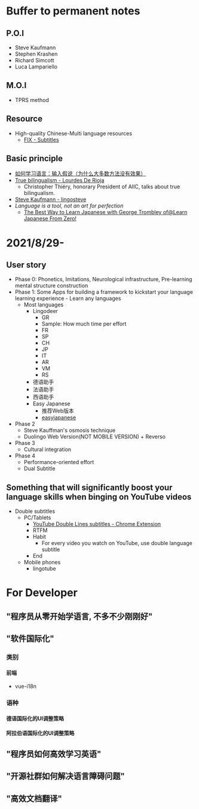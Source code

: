 # Buffer to permanent notes
## P.O.I
- Steve Kaufmann
- Stephen Krashen
- Richard Simcott
- Luca Lampariello

## M.O.I
- TPRS method

## Resource
- High-quality Chinese-Multi language resources
  - [FIX - Subtitles](http://www.zimuxia.cn/portfolio/)
## Basic principle
- [如何学习语言：输入假说（为什么大多数方法没有效果）](https://www.youtube.com/watch?v=J_EQDtpYSNM&t=523s)
- [True bilingualism - Lourdes De Rioja](https://www.youtube.com/watch?v=TC7ccUf8QmY)
  - Christopher Thiéry, honorary President of AIIC, talks about true bilingualism.
- [Steve Kaufmann - lingosteve](https://www.youtube.com/channel/UCez-2shYlHQY3LfILBuDYqQ)
- *Language is a tool, not an art for perfection*
  - [The Best Way to Learn Japanese with George Trombley of@Learn Japanese From Zero!](https://www.youtube.com/watch?v=n71mas6OuAY)

# 2021/8/29-
## User story
- Phase 0: Phonetics, Imitations, Neurological infrastructure, Pre-learning mental structure construction
- Phase 1: Some Apps for building a framework to kickstart your language learning experience - Learn any languages
  - Most languages
    - Lingodeer
      - GR
      -  Sample: How much time per effort
      - FR
      - SP
      - CH
      - JP
      - IT
      - AR
      - VM
      - RS
    - 德语助手
    - 法语助手
    - 西语助手
    - Easy Japanese
      - 推荐Web版本
      - [easyjapanese](https://easyjapanese.net/)
- Phase 2
  - Steve Kauffman's osmosis technique
  - Duolingo Web Version(NOT MOBILE VERSION) + Reverso
- Phase 3
  - Cultural integration
- Phase 4
  - Performance-oriented effort
  - Dual Subtitle
## Something that will significantly boost your language skills when binging on YouTube videos
- Double subtitles
  - PC/Tablets
    - [YouTube Double Lines subtitles - Chrome Extension](https://chrome.google.com/webstore/detail/youtube-dual-subtitles/hkbdddpiemdeibjoknnofflfgbgnebcm/related?hl=zh-CN)
    - RTFM
    - Habit
      - For every video you watch on YouTube, use double language subtitle
    - End
  - Mobile phones
    - lingotube


# For Developer
## "程序员从零开始学语言, 不多不少刚刚好"
## "软件国际化"
### 类别
#### 前端
- vue-i18n
### 语种
#### 德语国际化的UI调整策略
#### 阿拉伯语国际化的UI调整策略
## "程序员如何高效学习英语"
## "开源社群如何解决语言障碍问题" 
## "高效文档翻译"